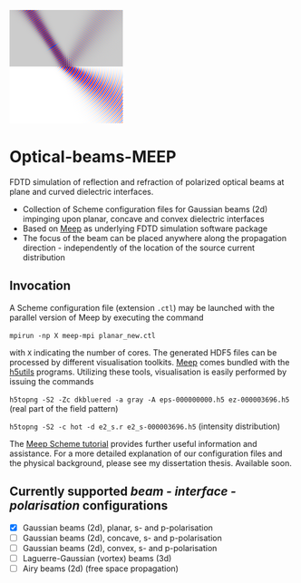 ![planar](Gauss_2d/img/planar_cropped_rotated_resized.png) 
# Optical-beams-MEEP
FDTD simulation of reflection and refraction of polarized optical beams at plane and curved dielectric interfaces.
*   Collection of Scheme configuration files for Gaussian beams (2d) impinging upon planar, concave and convex
    dielectric interfaces
*   Based on [Meep](https://github.com/stevengj/meep) as underlying FDTD simulation software package
*   The focus of the beam can be placed anywhere along the propagation direction - independently of the location of the 
    source current distribution

## Invocation
A Scheme configuration file (extension ``.ctl``) may be launched with the parallel version of Meep by executing the command 

``mpirun -np X meep-mpi planar_new.ctl``

 with ``X`` indicating the number of cores.
The generated HDF5 files can be processed by different visualisation toolkits. [Meep](https://github.com/stevengj/meep) 
comes bundled with the [h5utils](https://github.com/stevengj/h5utils) programs. Utilizing these tools, visualisation is easily performed by issuing the commands

``h5topng -S2 -Zc dkbluered -a gray -A eps-000000000.h5 ez-000003696.h5`` (real part of the field pattern)

``h5topng -S2 -c hot -d e2_s.r e2_s-000003696.h5`` (intensity distribution)

The [Meep Scheme tutorial](https://meep.readthedocs.io/en/latest/Scheme_Tutorials/Basics/) provides further useful 
information and assistance.
For a more detailed explanation of our configuration files and the physical background, please see my dissertation 
thesis. Available soon.

## Currently supported _beam - interface - polarisation_ configurations
- [x] Gaussian beams (2d), planar, s- and p-polarisation
- [ ] Gaussian beams (2d), concave, s- and p-polarisation
- [ ] Gaussian beams (2d), convex, s- and p-polarisation
- [ ] Laguerre-Gaussian (vortex) beams (3d)
- [ ] Airy beams (2d) (free space propagation)
